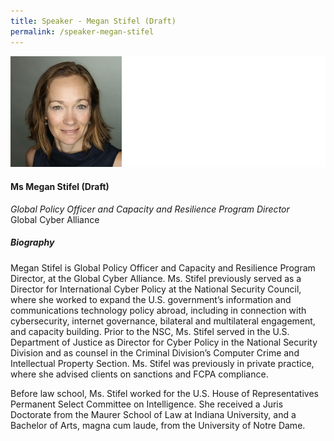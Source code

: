 ```yaml
---
title: Speaker - Megan Stifel (Draft)
permalink: /speaker-megan-stifel
---
```

![Megan Stifel](/images/speakers/Megan-Stifel.jpg)

#### **Ms Megan Stifel (Draft)**

*Global Policy Officer and Capacity and Resilience Program Director*  
Global Cyber Alliance

##### **Biography**

Megan Stifel is Global Policy Officer and Capacity and Resilience Program Director, at the Global Cyber Alliance. Ms. Stifel previously served as a Director for International Cyber Policy at the National Security Council, where she worked to expand the U.S. government’s information and communications technology policy abroad, including in connection with cybersecurity, internet governance, bilateral and multilateral engagement, and capacity building. Prior to the NSC, Ms. Stifel served in the U.S. Department of Justice as Director for Cyber Policy in the National Security Division and as counsel in the Criminal Division’s Computer Crime and Intellectual Property Section. Ms. Stifel was previously in private practice, where she advised clients on sanctions and FCPA compliance.

Before law school, Ms. Stifel worked for the U.S. House of Representatives Permanent Select Committee on Intelligence. She received a Juris Doctorate from the Maurer School of Law at Indiana University, and a Bachelor of Arts, magna cum laude, from the University of Notre Dame.